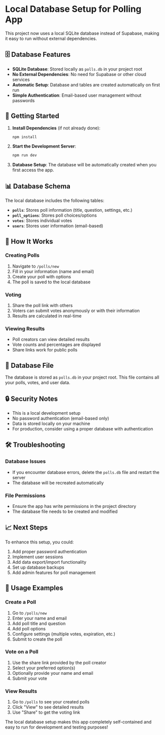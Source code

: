 # Local Database Setup for Polling App

This project now uses a local SQLite database instead of Supabase, making it easy to run without external dependencies.

## 🗄️ Database Features

- **SQLite Database**: Stored locally as `polls.db` in your project root
- **No External Dependencies**: No need for Supabase or other cloud services
- **Automatic Setup**: Database and tables are created automatically on first run
- **Simple Authentication**: Email-based user management without passwords

## 🚀 Getting Started

1. **Install Dependencies** (if not already done):
   ```bash
   npm install
   ```

2. **Start the Development Server**:
   ```bash
   npm run dev
   ```

3. **Database Setup**: The database will be automatically created when you first access the app.

## 📊 Database Schema

The local database includes the following tables:

- **`polls`**: Stores poll information (title, question, settings, etc.)
- **`poll_options`**: Stores poll choices/options
- **`votes`**: Stores individual votes
- **`users`**: Stores user information (email-based)

## 🔧 How It Works

### Creating Polls
1. Navigate to `/polls/new`
2. Fill in your information (name and email)
3. Create your poll with options
4. The poll is saved to the local database

### Voting
1. Share the poll link with others
2. Voters can submit votes anonymously or with their information
3. Results are calculated in real-time

### Viewing Results
- Poll creators can view detailed results
- Vote counts and percentages are displayed
- Share links work for public polls

## 📁 Database File

The database is stored as `polls.db` in your project root. This file contains all your polls, votes, and user data.

## 🔒 Security Notes

- This is a local development setup
- No password authentication (email-based only)
- Data is stored locally on your machine
- For production, consider using a proper database with authentication

## 🛠️ Troubleshooting

### Database Issues
- If you encounter database errors, delete the `polls.db` file and restart the server
- The database will be recreated automatically

### File Permissions
- Ensure the app has write permissions in the project directory
- The database file needs to be created and modified

## 📈 Next Steps

To enhance this setup, you could:

1. Add proper password authentication
2. Implement user sessions
3. Add data export/import functionality
4. Set up database backups
5. Add admin features for poll management

## 🎯 Usage Examples

### Create a Poll
1. Go to `/polls/new`
2. Enter your name and email
3. Add poll title and question
4. Add poll options
5. Configure settings (multiple votes, expiration, etc.)
6. Submit to create the poll

### Vote on a Poll
1. Use the share link provided by the poll creator
2. Select your preferred option(s)
3. Optionally provide your name and email
4. Submit your vote

### View Results
1. Go to `/polls` to see your created polls
2. Click "View" to see detailed results
3. Use "Share" to get the voting link

The local database setup makes this app completely self-contained and easy to run for development and testing purposes!
